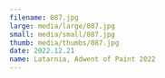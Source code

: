 ```yaml
---
filename: 087.jpg
large: media/large/087.jpg
small: media/small/087.jpg
thumb: media/thumbs/087.jpg
date: 2022.12.21
name: Latarnia, Adwent of Paint 2022
---
```

